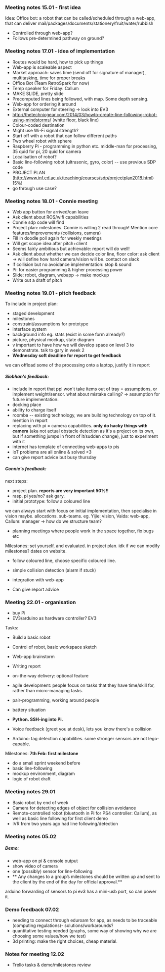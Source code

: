 ### Meeting notes 15.01 - first idea

Idea: Office bot: a robot that can be called/scheduled through a web-app, that can deliver mail/packages/documents/stationery/fruit/water/rubbish
* Controlled through web-app?
* Follows pre-determined pathway on ground?

### Meeting notes 17.01 - idea of implementation

* Routes would be hard, how to pick up things
* Web-app is scaleable aspect
* Market approach: saves time (send off for signature of manager), multitasking, time for proper breaks
* Office Bot (Team RetroSpark for now)
* Temp speaker for Friday: Callum
* MAKE SLIDE, pretty slide
* Precomputed lines being followed, with map. Some depth sensing.
* Web-app for ordering it around
* External computer for steering -> look into EV3
* http://thetechnicgear.com/2014/03/howto-create-line-following-robot-using-mindstorms/ (white floor, black line)
* Colour-coded destination
* Might use Wi-Fi signal strength?
* Start off with a robot that can follow different paths
* Two wheel robot with sphere
* Raspberry Pi - programming in python etc. middle-man for processing, 35 quid for pi, 20 quid for camera
* Localisation of robot?
* Basic line-following robot (ultrasonic, gyro, color) -- use previous SDP code
* PROJECT PLAN (http://www.inf.ed.ac.uk/teaching/courses/sdp/projectplan2018.html) 15%!
* go through use case?

### Meeting notes 18.01 - Connie meeting

* Web app button for arrived/can leave
* Ask client about ROS/wifi capabilities
* Connie sdp code will find
* Project plan: milestones. Connie is willing 2 read through! Mention core features/improvements (collisions, camera)
* Fill in doodle poll again for weekly meetings
* Will get scope idea after pitch+client
* Seems fairly ambitious but achievable: report will do well!
* Ask client about whether we can decide color line, floor color: ask client -> will define how hard camera/vision will be. contact on slack
* If collision but no avoidance implementation: stop & sound
* Pi: for easier programming & higher processing power
* Slide: robot, diagram, webapp -> make mockup
* Write out a draft of pitch

### Meeting notes 19.01 - pitch feedback

To include in project plan:
* staged development
* milestones
* constraint/assumptions for prototype
* interface system
* background info eg. stats (exist in some form already?)
* picture, physical mockup, state diagram
* v important to have how we will develop space on level 3 to demonstrate. talk to gary in week 2
* **Wednesday soft deadline for report to get feedback**

we can offload some of the processing onto a laptop, justify it in report

##### Siobhan's feedback:

* include in report that ppl won't take items out of tray = assumptions, or implement weight/sensor. what about mistake calling? -> assumption for future implementation.
* docking place
* ability to charge itself
* roomba -- existing technology, we are building technology on top of it. mention in report
* replacing with pi = camera capabilities. **only do hacky things with camera** (aka not actual obstacle detection as it's a project on its own, but if something jumps in front of it/sudden change), just to experiment with it
* internet has template of connecting web-apps to pis
* IoT problems are all online & solved <3
* can give report advice but busy thursday

##### Connie's feedback:

next steps:
* project plan. **reports are very important 50%!!**
* rasp. pi yes/no? ask gary.
* initial prototype: follow a coloured line

we can always start with focus on initial implementation, then specialise in vision maybe. allocations. sub-teams.
eg. Yijie: vision, Vaida: web-app, Callum: manager -> how do we structure team?

* planning meetings where people work in the space together, fix bugs etc

Milestones: set yourself, and evaluated. in project plan. idk if we can modify milestones? dates on website.
* follow coloured line, choose specific coloured line.
* simple collision detection (alarm if stuck)
* integration with web-app

* Can give report advice

### Meeting 22.01 - organisation

* buy Pi
* EV3/arduino as hardware controller? EV3

Tasks:
* Build a basic robot
* Control of robot, basic workspace sketch
* Web-app brainstorm
* Writing report

* on-the-way delivery: optional feature
* agile development: people focus on tasks that they have time/skill for, rather than micro-managing tasks.
* pair-programming, working around people
* battery situation
* **Python. SSH-ing into Pi.**
* Voice feedback (greet you at desk), lets you know there's a collision
* Arduino: tag detection capabilities. some stronger sensors are not lego-capable.

Milestones:
**7th Feb: first milestone**
* do a small sprint weekend before
* basic line-following
* mockup environment, diagram
* logic of robot draft

### Meeting notes 29.01

* Basic robot by end of week
* Camera for detecting edges of object for collision avoidance
* Remote-controlled robot (bluetooth in Pi for PS4 controller: Callum), as well as basic line following for first client demo
* IVR from two years ago had line following/detection

### Meeting notes 05.02

##### Demo:
* web-app on pi & console output
* show video of camera
* one (possibly) sensor for line-following
* ** Any changes to a group’s milestones should be written up and sent to the client by the end of
the day for official approval.**

arduino forwarding of sensors to pi
ev3 has a mini-usb port, so can power it.

### Demo feedback 07.02
* needing to connect through eduroam for app, as needs to be traceable (computing regulations)- solutions/workarounds?
* quantitative testing needed (graphs, some way of showing why we are choosing some values/how we test)
* 3d printing: make the right choices, cheap material.


### Notes for meeting 12.02
* Trello tasks & demo/milestones review
